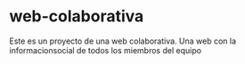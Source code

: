 # web-colaborativa
Este es un proyecto de una web colaborativa. Una web con la informacionsocial de todos los miembros del equipo
